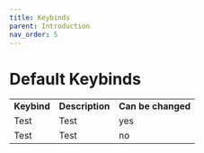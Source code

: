 ```yaml
---
title: Keybinds
parent: Introduction
nav_order: 5
---
```


# Default Keybinds
|            |                     |          |
| ---------- | ------------------- | -------- |  
| **Keybind**   | **Description**        | **Can be changed** |
| Test          | Test                   | yes    |
| Test          | Test                   | no   |
